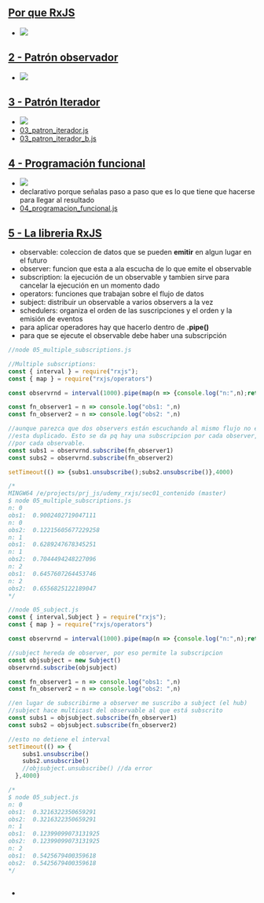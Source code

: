 ## [Por que RxJS](https://www.udemy.com/course/rxjs-nivel-pro/learn/lecture/13648722#overview)
- ![](https://trello-attachments.s3.amazonaws.com/5dc316fd2234d1332d1f66ac/362x224/8b5a3e54580830312f7883b308be3cfa/image.png)
## [2 - Patrón observador](https://www.udemy.com/course/rxjs-nivel-pro/learn/lecture/13648754#overview)
- ![](https://trello-attachments.s3.amazonaws.com/5dc316fd2234d1332d1f66ac/444x266/3a0d2a0b384ec906cfb40e323bc559be/image.png)
## [3 - Patrón Iterador](https://www.udemy.com/course/rxjs-nivel-pro/learn/lecture/13648756#overview)
- ![](https://trello-attachments.s3.amazonaws.com/5dc316fd2234d1332d1f66ac/528x256/5384fcaff782e8067ca589eea4b1ee90/image.png)
- [03_patron_iterador.js](https://github.com/eacevedof/prj_js/blob/master/udemy_rxjs/sec01_contenido/03_patron_iterador.js) 
- [03_patron_iterador_b.js](https://github.com/eacevedof/prj_js/blob/master/udemy_rxjs/sec01_contenido/03_patron_iterador_b.js) 
## [4 - Programación funcional](https://www.udemy.com/course/rxjs-nivel-pro/learn/lecture/13648760#overview)
- ![](https://trello-attachments.s3.amazonaws.com/5dc316fd2234d1332d1f66ac/544x325/914cd494627c4390e6a24145393c484d/image.png) 
- declarativo porque señalas paso a paso que es lo que tiene que hacerse para llegar al resultado
- [04_programacion_funcional.js](https://github.com/eacevedof/prj_js/blob/master/udemy_rxjs/sec01_contenido/04_programacion_funcional.js)
## [5 - La libreria RxJS](https://www.udemy.com/course/rxjs-nivel-pro/learn/lecture/13648764#questions)
- observable: coleccion de datos que se pueden **emitir** en algun lugar en el futuro
- observer: funcion que esta a ala escucha de lo que emite el observable
- subscription: la ejecución de un observable y tambien sirve para cancelar la ejecución en un momento dado
- operators: funciones que trabajan sobre el flujo de datos
- subject: distribuir un observable a varios observers a la vez
- schedulers: organiza el orden de las suscripciones y el orden y la emisión de eventos
- para aplicar operadores hay que hacerlo dentro de **.pipe()**
- para que se ejecute el observable debe haber una subscripción
```js
//node 05_multiple_subscriptions.js

//Multiple subscriptions:
const { interval } = require("rxjs");
const { map } = require("rxjs/operators")

const observrnd = interval(1000).pipe(map(n => {console.log("n:",n);return Math.random()}))

const fn_observer1 = n => console.log("obs1: ",n)
const fn_observer2 = n => console.log("obs2: ",n) 

//aunque parezca que dos observers están escuchando al mismo flujo no es así, el flujo 
//esta duplicado. Esto se da pq hay una subscripcion por cada observer, es decir una ejecución 
//por cada observable.
const subs1 = observrnd.subscribe(fn_observer1)
const subs2 = observrnd.subscribe(fn_observer2)

setTimeout(() => {subs1.unsubscribe();subs2.unsubscribe()},4000)

/*
MINGW64 /e/projects/prj_js/udemy_rxjs/sec01_contenido (master)
$ node 05_multiple_subscriptions.js
n: 0
obs1:  0.9002402719047111
n: 0
obs2:  0.12215605677229258
n: 1
obs1:  0.6289247678345251
n: 1
obs2:  0.7044494248227096
n: 2
obs1:  0.6457607264453746
n: 2
obs2:  0.6556825122189047
*/

//node 05_subject.js
const { interval,Subject } = require("rxjs");
const { map } = require("rxjs/operators")

const observrnd = interval(1000).pipe(map(n => {console.log("n:",n);return Math.random()}))

//subject hereda de observer, por eso permite la subscripcion
const objsubject = new Subject()
observrnd.subscribe(objsubject)

const fn_observer1 = n => console.log("obs1: ",n)
const fn_observer2 = n => console.log("obs2: ",n) 

//en lugar de subscribirme a observer me suscribo a subject (el hub)
//subject hace multicast del observable al que está subscrito
const subs1 = objsubject.subscribe(fn_observer1)
const subs2 = objsubject.subscribe(fn_observer2)

//esto no detiene el interval
setTimeout(() => {
    subs1.unsubscribe()
    subs2.unsubscribe() 
    //objsubject.unsubscribe() //da error
  },4000)

/*
$ node 05_subject.js
n: 0
obs1:  0.3216322350659291
obs2:  0.3216322350659291
n: 1
obs1:  0.12399099073131925
obs2:  0.12399099073131925
n: 2
obs1:  0.5425679400359618
obs2:  0.5425679400359618
*/

```
## []()
-
